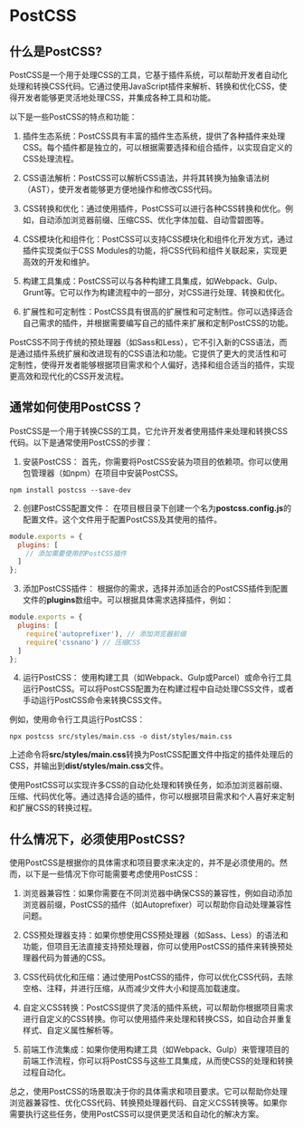 # PostCSS

## 什么是PostCSS?
PostCSS是一个用于处理CSS的工具，它基于插件系统，可以帮助开发者自动化处理和转换CSS代码。它通过使用JavaScript插件来解析、转换和优化CSS，使得开发者能够更灵活地处理CSS，并集成各种工具和功能。

以下是一些PostCSS的特点和功能：

1. 插件生态系统：PostCSS具有丰富的插件生态系统，提供了各种插件来处理CSS。每个插件都是独立的，可以根据需要选择和组合插件，以实现自定义的CSS处理流程。

2. CSS语法解析：PostCSS可以解析CSS语法，并将其转换为抽象语法树（AST），使开发者能够更方便地操作和修改CSS代码。

3. CSS转换和优化：通过使用插件，PostCSS可以进行各种CSS转换和优化。例如，自动添加浏览器前缀、压缩CSS、优化字体加载、自动雪碧图等。

4. CSS模块化和组件化：PostCSS可以支持CSS模块化和组件化开发方式，通过插件实现类似于CSS Modules的功能，将CSS代码和组件关联起来，实现更高效的开发和维护。

5. 构建工具集成：PostCSS可以与各种构建工具集成，如Webpack、Gulp、Grunt等。它可以作为构建流程中的一部分，对CSS进行处理、转换和优化。

6. 扩展性和可定制性：PostCSS具有很高的扩展性和可定制性。你可以选择适合自己需求的插件，并根据需要编写自己的插件来扩展和定制PostCSS的功能。

PostCSS不同于传统的预处理器（如Sass和Less），它不引入新的CSS语法，而是通过插件系统扩展和改进现有的CSS语法和功能。它提供了更大的灵活性和可定制性，使得开发者能够根据项目需求和个人偏好，选择和组合适当的插件，实现更高效和现代化的CSS开发流程。

## 通常如何使用PostCSS？
PostCSS是一个用于转换CSS的工具，它允许开发者使用插件来处理和转换CSS代码。以下是通常使用PostCSS的步骤：

1. 安装PostCSS：
首先，你需要将PostCSS安装为项目的依赖项。你可以使用包管理器（如npm）在项目中安装PostCSS。

```shell
npm install postcss --save-dev
```
2. 创建PostCSS配置文件：
在项目根目录下创建一个名为**postcss.config.js**的配置文件。这个文件用于配置PostCSS及其使用的插件。

```javascript
module.exports = {
  plugins: [
    // 添加需要使用的PostCSS插件
  ]
};
```
3. 添加PostCSS插件：
根据你的需求，选择并添加适合的PostCSS插件到配置文件的**plugins**数组中。可以根据具体需求选择插件，例如：

```javascript
module.exports = {
  plugins: [
    require('autoprefixer'), // 添加浏览器前缀
    require('cssnano') // 压缩CSS
  ]
};
```
4. 运行PostCSS：
使用构建工具（如Webpack、Gulp或Parcel）或命令行工具运行PostCSS。可以将PostCSS配置为在构建过程中自动处理CSS文件，或者手动运行PostCSS命令来转换CSS文件。

例如，使用命令行工具运行PostCSS：

```shell
npx postcss src/styles/main.css -o dist/styles/main.css
```
上述命令将**src/styles/main.css**转换为PostCSS配置文件中指定的插件处理后的CSS，并输出到**dist/styles/main.css**文件。

使用PostCSS可以实现许多CSS的自动化处理和转换任务，如添加浏览器前缀、压缩、代码优化等。通过选择合适的插件，你可以根据项目需求和个人喜好来定制和扩展CSS的转换过程。

## 什么情况下，必须使用PostCSS?
使用PostCSS是根据你的具体需求和项目要求来决定的，并不是必须使用的。然而，以下是一些情况下你可能需要考虑使用PostCSS：

1. 浏览器兼容性：如果你需要在不同浏览器中确保CSS的兼容性，例如自动添加浏览器前缀，PostCSS的插件（如Autoprefixer）可以帮助你自动处理兼容性问题。

2. CSS预处理器支持：如果你想使用CSS预处理器（如Sass、Less）的语法和功能，但项目无法直接支持预处理器，你可以使用PostCSS的插件来转换预处理器代码为普通的CSS。

3. CSS代码优化和压缩：通过使用PostCSS的插件，你可以优化CSS代码，去除空格、注释，并进行压缩，从而减少文件大小和提高加载速度。

4. 自定义CSS转换：PostCSS提供了灵活的插件系统，可以帮助你根据项目需求进行自定义的CSS转换。你可以使用插件来处理和转换CSS，如自动合并重复样式、自定义属性解析等。

5. 前端工作流集成：如果你使用构建工具（如Webpack、Gulp）来管理项目的前端工作流程，你可以将PostCSS与这些工具集成，从而使CSS的处理和转换过程自动化。

总之，使用PostCSS的场景取决于你的具体需求和项目要求。它可以帮助你处理浏览器兼容性、优化CSS代码、转换预处理器代码、自定义CSS转换等。如果你需要执行这些任务，使用PostCSS可以提供更灵活和自动化的解决方案。